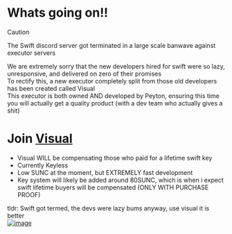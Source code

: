 # Whats going on!!

> [!CAUTION]
> The Swift discord server got terminated in a large scale banwave against executor servers</br>

We are extremely sorry that the new developers hired for swift were so lazy, unresponsive, and delivered on zero of their promises</br>
To rectify this, a new executor completely split from those old developers has been created called Visual</br>
This executor is both owned AND developed by Peyton, ensuring this time you will actually get a quality product (with a dev team who actually gives a shit)</br>
# Join [**Visual**](https://discord.gg/getvisual)</br>
- Visual WILL be compensating those who paid for a lifetime swift key
- Currently Keyless
- Low SUNC at the moment, but EXTREMELY fast development
- Key system will likely be added around 80SUNC, which is when i expect swift lifetime buyers will be compensated (ONLY WITH PURCHASE PROOF)</br>

tldr: Swift got termed, the devs were lazy bums anyway, use visual it is better</br>
[![image](https://github.com/user-attachments/assets/6adc3d91-49fc-4850-8454-e5b65d0403ac)](https://discord.gg/getvisual)


